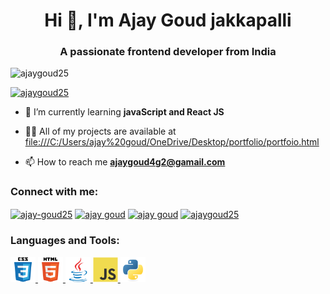 <h1 align="center">Hi 👋, I'm Ajay Goud jakkapalli</h1>
<h3 align="center">A passionate frontend developer from India</h3>

<p align="left"> <img src="https://komarev.com/ghpvc/?username=ajaygoud25&label=Profile%20views&color=0e75b6&style=flat" alt="ajaygoud25" /> </p>

<p align="left"> <a href="https://github.com/ryo-ma/github-profile-trophy"><img src="https://github-profile-trophy.vercel.app/?username=ajaygoud25" alt="ajaygoud25" /></a> </p>

- 🌱 I’m currently learning **javaScript and React JS**

- 👨‍💻 All of my projects are available at [file:///C:/Users/ajay%20goud/OneDrive/Desktop/portfolio/portfoio.html](file:///C:/Users/ajay%20goud/OneDrive/Desktop/portfolio/portfoio.html)

- 📫 How to reach me **ajaygoud4g2@gamail.com**

<h3 align="left">Connect with me:</h3>
<p align="left">
<a href="https://linkedin.com/in/ajay-goud25" target="blank"><img align="center" src="https://raw.githubusercontent.com/rahuldkjain/github-profile-readme-generator/master/src/images/icons/Social/linked-in-alt.svg" alt="ajay-goud25" height="30" width="40" /></a>
<a href="https://www.codechef.com/users/ajay goud" target="blank"><img align="center" src="https://cdn.jsdelivr.net/npm/simple-icons@3.1.0/icons/codechef.svg" alt="ajay goud" height="30" width="40" /></a>
<a href="https://www.hackerrank.com/ajay goud" target="blank"><img align="center" src="https://raw.githubusercontent.com/rahuldkjain/github-profile-readme-generator/master/src/images/icons/Social/hackerrank.svg" alt="ajay goud" height="30" width="40" /></a>
<a href="https://www.leetcode.com/ajaygoud25" target="blank"><img align="center" src="https://raw.githubusercontent.com/rahuldkjain/github-profile-readme-generator/master/src/images/icons/Social/leet-code.svg" alt="ajaygoud25" height="30" width="40" /></a>
</p>

<h3 align="left">Languages and Tools:</h3>
<p align="left"> <a href="https://www.w3schools.com/css/" target="_blank" rel="noreferrer"> <img src="https://raw.githubusercontent.com/devicons/devicon/master/icons/css3/css3-original-wordmark.svg" alt="css3" width="40" height="40"/> </a> <a href="https://www.w3.org/html/" target="_blank" rel="noreferrer"> <img src="https://raw.githubusercontent.com/devicons/devicon/master/icons/html5/html5-original-wordmark.svg" alt="html5" width="40" height="40"/> </a> <a href="https://www.java.com" target="_blank" rel="noreferrer"> <img src="https://raw.githubusercontent.com/devicons/devicon/master/icons/java/java-original.svg" alt="java" width="40" height="40"/> </a> <a href="https://developer.mozilla.org/en-US/docs/Web/JavaScript" target="_blank" rel="noreferrer"> <img src="https://raw.githubusercontent.com/devicons/devicon/master/icons/javascript/javascript-original.svg" alt="javascript" width="40" height="40"/> </a> <a href="https://www.python.org" target="_blank" rel="noreferrer"> <img src="https://raw.githubusercontent.com/devicons/devicon/master/icons/python/python-original.svg" alt="python" width="40" height="40"/> </a> </p>
